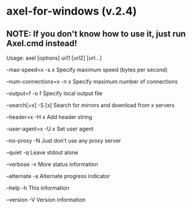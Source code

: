 # axel-for-windows (v.2.4)

## NOTE: If you don't know how to use it, just run Axel.cmd instead!

Usage: axel [options] url1 [url2] [url...]

-max-speed=x -s x Specify maximum speed (bytes per second)

–num-connections=x -n x Specify maximum number of connections

–output=f -o f Specify local output file

–search[=x] -S [x] Search for mirrors and download from x servers

–header=x -H x Add header string

–user-agent=x -U x Set user agent

–no-proxy -N Just don’t use any proxy server

–quiet -q Leave stdout alone

–verbose -v More status information

–alternate -a Alternate progress indicator

–help -h This information

–version -V Version information
